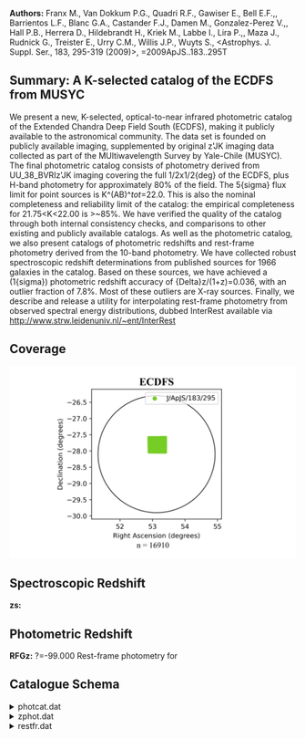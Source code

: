 **Authors:** Franx M., Van Dokkum P.G., Quadri R.F., Gawiser E., Bell E.F.,, Barrientos L.F., Blanc G.A., Castander F.J., Damen M., Gonzalez-Perez V.,, Hall P.B., Herrera D., Hildebrandt H., Kriek M., Labbe I., Lira P.,, Maza J., Rudnick G., Treister E., Urry C.M., Willis J.P., Wuyts S., <Astrophys. J. Suppl. Ser., 183, 295-319 (2009)>, =2009ApJS..183..295T

## Summary: A K-selected catalog of the ECDFS from MUSYC 

We present a new, K-selected, optical-to-near infrared photometric catalog of the Extended Chandra Deep Field South (ECDFS), making it publicly available to the astronomical community. The data set is founded on publicly available imaging, supplemented by original z'JK imaging data collected as part of the MUltiwavelength Survey by Yale-Chile (MUSYC). The final photometric catalog consists of photometry derived from UU_38_BVRIz'JK imaging covering the full 1/2x1/2{deg} of the ECDFS, plus H-band photometry for approximately 80% of the field. The 5{sigma} flux limit for point sources is K^(AB)^_tot_=22.0. This is also the nominal completeness and reliability limit of the catalog: the empirical completeness for 21.75<K<22.00 is >~85%. We have verified the quality of the catalog through both internal consistency checks, and comparisons to other existing and publicly available catalogs. As well as the photometric catalog, we also present catalogs of photometric redshifts and rest-frame photometry derived from the 10-band photometry. We have collected robust spectroscopic redshift determinations from published sources for 1966 galaxies in the catalog. Based on these sources, we have achieved a (1{sigma}) photometric redshift accuracy of {Delta}z/(1+z)=0.036, with an outlier fraction of 7.8%. Most of these outliers are X-ray sources. Finally, we describe and release a utility for interpolating rest-frame photometry from observed spectral energy distributions, dubbed InterRest available via http://www.strw.leidenuniv.nl/~ent/InterRest
## Coverage
![image](https://raw.githubusercontent.com/joshgithubbin/Sherlock-DDF/refs/heads/main/Catalogue%20Plotting/Catalogues/J-ApJS-183-295/Subcatalogues/ECDFS/Plots/fieldcover.png)
## Spectroscopic Redshift 
 
**zs:**  
 

## Photometric Redshift 
 
**RFGz:** ?=-99.000 Rest-frame photometry for 
 

## Catalogue Schema

<details>
<summary>photcat.dat</summary>

| Bytes   | Format   | Units    | Label   | Explanations                                            |
|:--------|:---------|:---------|:--------|:--------------------------------------------------------|
| 1- 5    | I5       | ---      | Seq     | [1,16910]+ Object identifier number                     |
| 7- 16   | F10.7    | deg      | RAdeg   | [52.8547,53.432] Right ascension in degrees             |
| 18- 28  | F11.7    | deg      | DEdeg   | [-28.0668,-27.5507] Declination in degrees              |
| 30      | I1       | ---      | Field   | [8] Internal MUSYC field identifier (ECDFS=8)           |
| 32- 39  | F8.3     | pix      | Xpix    | X center of light position                              |
| 41- 48  | F8.3     | pix      | Ypix    | Y center of light position                              |
| 50- 54  | F5.2     | arcsec   | diam1   | [2.5,78.23] Effective diameter (1)                      |
| 56- 67  | E12.6    | 0.363mJy | FU      | [-0.384,32365.4] Observed flux in U-band (2)            |
| 69- 77  | E9.4     | 0.363mJy | e_FU    | [0.04957,3.294] FU measurement uncertainty              |
| 79- 90  | E12.6    | 0.363mJy | FU38    | [-0.681,35010] Observed flux in U_38_ band (2)          |
| 92-100  | E9.5     | 0.363mJy | e_FU38  | [0.083,7.711] FU38 measurement uncertainty              |
| 102-113 | E12.6    | 0.363mJy | FB      | [-0.6,30406] Observed flux in B-band (2)                |
| 115-123 | E9.6     | 0.363mJy | e_FB    | [0.03,3.08] FB measurement uncertainty                  |
| 125-136 | E12.6    | 0.363mJy | FV      | [-0.8,61857] Observed flux in V-band (2)                |
| 138-146 | E9.6     | 0.363mJy | e_FV    | [0.04,4.551] FV measurement uncertainty                 |
| 148-159 | E12.6    | 0.363mJy | FR      | [-1.3,114880] Observed flux in R-band (2)               |
| 161-169 | E9.6     | 0.363mJy | e_FR    | [0.05,6.221] FR measurement uncertainty                 |
| 171-182 | E12.6    | 0.363mJy | FI      | [-2.6,282972] Observed flux in I-band (2)               |
| 184-192 | E9.7     | 0.363mJy | e_FI    | [0.24,23.61] FI measurement uncertainty                 |
| 194-205 | E12.6    | 0.363mJy | Fz'     | [-116,574102] Observed flux in z' band (2)              |
| 207-215 | E9.5     | 0.363mJy | e_Fz'   | [0.49,52.52] Fz' measurement uncertainty                |
| 217-228 | E12.6    | 0.363mJy | FJ      | [-35,1.273e+6] Observed flux in J-band (2)              |
| 230-238 | E9.4     | 0.363mJy | e_FJ    | [0.633,137.5] FJ measurement uncertainty                |
| 240-251 | E12.6    | 0.363mJy | FH      | [-2e+8,8.23e+9] Observed flux in H-band (2)             |
| 253-261 | E9.4     | 0.363mJy | e_FH    | [1.1,30.3] FH measurement uncertainty                   |
| 263-274 | E12.6    | 0.363mJy | FK      | [-2,2.115e+6] Observed flux in K-band (2)               |
| 276-284 | E9.4     | 0.363mJy | e_FK    | [1.37,96.41] FK measurement uncertainty                 |
| 286-290 | F5.2     | arcsec   | diam2   | [2.5,69.6] Effective diameter of the AUTO               |
| 292-311 | F20.13   | ---      | FKtot   | [-29,760570] Total K flux-based on                      |
| 313-321 | E9.4     | ---      | e_FKtot | [1.5,18.95] FK_tot measurement uncertainty (3)          |
| 323-332 | E10.4    | ---      | FK4ap   | [-47,492100] K flux, as measured in a                   |
| 334-342 | E9.4     | ---      | e_FK4ap | [0,2.301] FK_4ap measurement uncertainty                |
| 344-363 | F20.13   | ---      | FKSEx   | [-28,760570] K flux within SExtractor's                 |
| 365-373 | E9.4     | ---      | e_FKSEx | [1.3,92.3] FK_auto measurement uncertainty              |
| 375-384 | F10.6    | arcsec   | R50     | [-10,119.113] K-band half-light radius                  |
| 386-390 | F5.3     | ---      | Ell     | [0,0.788] K band ellipticity (4)                        |
| 392-397 | F6.2     | deg      | PA      | [-90,90] K band position angle (4)                      |
| 399-402 | F4.2     | ---      | Uw      | [0,1.51] Relative weight in the U-band                  |
| 404-407 | F4.2     | ---      | U38w    | [0,1.01] Relative weight in the U_38_-band              |
| 409-412 | F4.2     | ---      | Bw      | [0,1.77] Relative weight in the B-band                  |
| 414-417 | F4.2     | ---      | Vw      | [0,2.64] Relative weight in the V-band                  |
| 419-422 | F4.2     | ---      | Rw      | [0,1.91] Relative weight in the R-band                  |
| 424-427 | F4.2     | ---      | Iw      | [0,1.33] Relative weight in the I-band                  |
| 429-432 | F4.2     | ---      | z'w     | [0,1] Relative weight in the z' band                    |
| 434-438 | F5.2     | ---      | Jw      | [0,2.64] Relative weight in the J-b                     |
| 440-444 | F5.2     | ---      | Hw      | [0,56.98] Relative weight in the H-band (5)             |
| 446-449 | F4.2     | ---      | Kw      | [0.21,2.82] Relative weight in the K-band (5)           |
| 451-455 | I5       | ---      | idSEx   | [770,24285] The original SExtractor identifier          |
| 457     | I1       | ---      | f1      | [1,1] Deblending flag from SExtractor                   |
| 459     | I1       | ---      | f2      | [0,1] Deblending flag from SExtractor                   |
| 461-471 | F11.8    | ---      | zs      | ?=-1. Literature spectroscopic redshift                 |
| 473-479 | A7       | ---      | r_zs    | Source code for zs (7)                                  |
| 481-484 | A4       | ---      | q_zs    | Quality flag for zs, from source                        |
| 486-491 | A6       | ---      | Sptype  | Spectral classification, from source                    |
| 493-509 | E17.9    | ---      | Qzs     | ?=-99. Figure of merit for zs, from                     |
| 510     | A1       | ---      | n_Qzs   | [I] I for infinity                                      |
| 512     | I1       | ---      | n_zs    | [0,5] Number of corroborating zs                        |
| 514     | I1       | ---      | f_zs    | [0,1] Flag indicating wheter zs is considered           |
| 12      | minutes  | from     | the     | catalog output by SExtractor.                           |
| 20      | =        | Cimatti  | et      | al. (2002, Cat. <J/A+A/392/395>), Mignoli et al. (2005, |

**Note**: Effective diameter (i.e., (4{pi}A)^0.5^, where A is the aperture area)
          we use the larger of SExtractor's ISO aperture and a 2.5" diameter
          aperture to measure colors (see Section 4.5).
Note (2): All fluxes are given in such a way that they can be transformed to AB
          magnitudes using a zero-point of 25; in other words, fluxes are given
          in units of 0.363mJy.
Note (3): Total K flux-based on SExtractor's AUTO measurement - with corrections
          applied for missed flux and background over-subtraction (see Section
          4.3) - and the associated measurement uncertainty, which accounts for
          correlated noise, random background subtraction errors, spatial
          variations in the noise, Poisson shot noise, etc. (see Section 4.6)
Note (4): Morphological parameters from SExtractor, measured from the 1" FWHM
          K image.
Note (5): For all but the z' and H bands, this is essentially the exposure time,
          normalized by the nominal values.
          For the H band, this value is derived from the mock exposure map
          described in Section 3.1;
          for the z' band, this is a binary flag indicating whether the z'
          photometry is significantly affected by light from a nearby bright
          star.
Note (6): Recall that we have excised all detections with an effective exposure
          time of less than 12 minutes from the catalog output by SExtractor.
Note (7): Spectroscopic redshifts have been collected from a number of public,
          published works. In collacting these redshifts, where multiple
          (consistent) redshift determinations are available for a given object,
          we have chosen to adopt the first published determination, except
          where a later determination includes spectral classification data not
          given previously. We also choose Xray selected catalogues (viz.
          Szokoly et al. (2004, Cat. <J/ApJS/155/271> and Treister et al.,
          2009ApJ...693.1713T) in preference to others,
          considering Xray selection as an additional piece of classification
          information. Where there is no consensus (e.g. two different redshifts
          from two different sources), we have chosen according to the quality
          flags. The codes for spectroscopic redshift sources are as follows:
    K20 = Cimatti et al. (2002, Cat. <J/A+A/392/395>), Mignoli et al. (2005,
          Cat. <J/A+A/437/883>)
   Xray = Szokoly et al. (2004, Cat. <J/ApJS/155/271>)
   VVDS = Le Fevre et al. (2004, Cat. <J/A+A/428/1043>)
  GDS-F = Vanzella et al. (2005, Cat. <J/A+A/434/53>,
          2006, Cat. <J/A+A/454/423>, 2008, Cat. <J/A+A/478/83>)
  GDS-V = Popesso et al. (2008, 2009A&A...494..443P)
 IMAGES = Ravikumar et al. (2007, Cat. <J/A+A/465/1099>)
 MUS-I, MUS-V = Treister et al. (2009ApJ...693.1713T)
  Kopsv = Koposov et al. (in prep.)
  KX    = Croom et al. (2001, Cat. <J/MNRAS/328/150>)
  SNe   = Strolger et al. (2004, Cat. <J/ApJ/613/200>)
 vdWel  = Van der Wel et al. (2004ApJ...601L...5V, 2005ApJ...631..145V)
 Daddi  = Daddi et al. (2005ApJ...626..680D)
 LCIRS  = Doherty et al. (2005, Cat. <J/MNRAS/361/525>)
 Kriek  = Kriek et al. (2006ApJ...649L..71K).
Note (8): For each spectroscopic redshift determination, we have evaluated a
          "figure of merit", characterising the consistency of the photometry
          with that redshift, using the recipe described by Brammer et al.
          (2008ApJ...686.1503B).

</details>

<details>
<summary>zphot.dat</summary>

| Bytes   | Format   | Units   | Label   | Explanations                                    |
|:--------|:---------|:--------|:--------|:------------------------------------------------|
| 1- 5    | I5       | ---     | Seq     | [1,16910]+ Object identifier as in the          |
| 7- 16   | F10.6    | ---     | ---     | [-99] Spectroscopic redshift determination as   |
| 18- 24  | F7.3     | ---     | za      | ?=-99 Maximum likelihood redshift, allowing     |
| 26- 32  | F7.3     | ---     | zm1     | ?=-99 Probability-weighted mean redshift        |
| 34- 45  | E12.6    | ---     | chia    | ?=-99.000 Chi2 value associated with each fit   |
| 47- 53  | F7.3     | ---     | zp      | ?=-99 Maximum likelihood redshift, allowing     |
| 55- 66  | E12.6    | ---     | chip    | ?=-99 Chi2 value associated with each fit       |
| 68- 74  | F7.3     | ---     | zm2     | ?=-99 Probability-weighted mean redshift with   |
| 76- 82  | F7.3     | ---     | odds    | ?=-99 The fraction of the total integrated      |
| 2       | of       | the     | zm2     | value                                           |
| 84- 90  | F7.3     | ---     | z68l    | ?=-99 Lower limit on redshift at 68% confidence |
| 92- 98  | F7.3     | ---     | z68u    | ?=-99 Upper limit on redshift at 68% confidence |
| 100-106 | F7.3     | ---     | z95l    | ?=-99 Lower limit on redshift at 95% confidence |
| 108-114 | F7.3     | ---     | z95u    | ?=-99 Upper limit on redshift at 95% confidence |
| 116-122 | F7.3     | ---     | z99l    | ?=-99 Lower limit on redshift at 99% confidence |
| 124-130 | F7.3     | ---     | z99u    | ?=-99 Upper limit on redshift at 99% confidence |
| 132-134 | I3       | ---     | Npt     | ?=-99 The number of photometric points used to  |
</details>

<details>
<summary>restfr.dat</summary>

| Bytes   | Format   | Units   | Label    | Explanations                                  |
|:--------|:---------|:--------|:---------|:----------------------------------------------|
| 1- 5    | I5       | ---     | Seq      | [1,16910]+ Object identifier as in the        |
| 7- 13   | F7.3     | ---     | z        | ?=-99.000 Assumed redshift; we use either the |
| 2       | value    | output  | by       | EAZY, or the spectroscopic                    |
| 15- 24  | E10.4    | ---     | RFBU     | ?=-99.000 Rest-frame photometry for           |
| 26- 27  | I2       | ---     | extrapnf | [-1,1] Extrapn flag from InterRest (1)        |
| 29      | I1       | ---     | wigapnf  | [0,3] Widegapn flag from InterRest (2)        |
| 31- 40  | E10.4    | ---     | RFBB     | ?=-99.000 Rest-frame photometry for           |
| 42- 43  | I2       | ---     | exBBf    | [-1,1] Extrapn flag (1)                       |
| 45      | I1       | ---     | wiBBf    | [0,3] Widegapn flag (2)                       |
| 47- 56  | E10.4    | ---     | RFBV     | ?=-99.000 Rest-frame photometry for           |
| 58- 59  | I2       | ---     | exBVf    | [-1,1] Extrapn flag (1)                       |
| 61      | I1       | ---     | wiBVf    | [0,3] Widegapn flag (2)                       |
| 63- 72  | E10.4    | ---     | RFBR     | ?=-99.000 Rest-frame photometry for           |
| 74- 75  | I2       | ---     | exBRf    | [-1,1] Extrapn flag (1)                       |
| 77      | I1       | ---     | wiBRf    | [0,3] Widegapn flag (2)                       |
| 79- 88  | E10.4    | ---     | RFBI     | ?=-99.000 Rest-frame photometry for           |
| 90- 91  | I2       | ---     | exBIf    | [-1,1] Extrapn flag (1)                       |
| 93      | I1       | ---     | wiBIf    | [0,3] Widegapn flag (2)                       |
| 95-104  | E10.4    | ---     | RFJU     | ?=-99.000 Rest-frame photometry for           |
| 106-107 | I2       | ---     | exJUf    | [-1,1] Extrapn flag (1)                       |
| 109     | I1       | ---     | wiJUf    | [0,3] Widegapn flag (2)                       |
| 111-120 | E10.4    | ---     | RFJB     | ?=-99.000 Rest-frame photometry for           |
| 122-123 | I2       | ---     | exJBf    | [-1,1] Extrapn flag (1)                       |
| 125     | I1       | ---     | wiJBf    | [0,3] Widegapn flag (2)                       |
| 127-136 | E10.4    | ---     | RFJV     | ?=-99.000 Rest-frame photometry for           |
| 138-139 | I2       | ---     | exJVf    | [-1,1] Extrapn flag (1)                       |
| 141     | I1       | ---     | wiJVf    | [0,3] Widegapn flag (2)                       |
| 143-152 | E10.4    | ---     | RFJR     | ?=-99.000 Rest-frame photometry for           |
| 154-155 | I2       | ---     | exJRf    | [-1,1] Extrapn flag (1)                       |
| 157     | I1       | ---     | wiJRf    | [0,3] Widegapn flag (2)                       |
| 159-168 | E10.4    | ---     | RFJI     | ?=-99.000 ] Rest-frame photometry for         |
| 170-171 | I2       | ---     | exJIf    | [-1,1] Extrapnflag  (1)                       |
| 173     | I1       | ---     | wiJIf    | [0,3] Widegapn flag (2)                       |
| 175-184 | E10.4    | ---     | RFGu     | ?=-99.000 Rest-frame photometry for           |
| 186-187 | I2       | ---     | exGuf    | [-1,1] Extrapn flag (1)                       |
| 189     | I1       | ---     | wiGuf    | [0,3] Widegapn flag (2)                       |
| 191-200 | E10.4    | ---     | RFGg     | ?=-99.000 Rest-frame photometry for           |
| 202-203 | I2       | ---     | exGgf    | [-1,1] Extrapn flag (1)                       |
| 205     | I1       | ---     | wiGgf    | [0,3] Widegapn flag (2)                       |
| 207-216 | E10.4    | ---     | RFGr     | ?=-99.000 Rest-frame photometry for           |
| 218-219 | I2       | ---     | exGrf    | [-1,1] Extrapn flag (1)                       |
| 221     | I1       | ---     | wiGrf    | [0,3] Widegapn flag (2)                       |
| 223-232 | E10.4    | ---     | RFGi     | ?=-99.000 Rest-frame photometry for           |
| 234-235 | I2       | ---     | exGif    | [-1,1] Extrapn flag (1)                       |
| 237     | I1       | ---     | wiGif    | [0,3] Widegapn flag (2)                       |
| 239-248 | E10.4    | ---     | RFGz     | ?=-99.000 Rest-frame photometry for           |
| 250-251 | I2       | ---     | exGzf    | [-1,1] Extrapn flag (1)                       |
| 253     | I1       | ---     | wiGzf    | [0,3] Widegapn flag (2)                       |
| 255-264 | E10.4    | ---     | RFNUV    | ?=-99.000 Rest-frame photometry for           |
| 266-267 | I2       | ---     | exNUVf   | [-1,0] Extrapn flag (1)                       |
| 269     | I1       | ---     | wiNUVf   | [0,3] Widegapn flag (2)                       |
| 271-280 | E10.4    | ---     | RFFUV    | ?=-99.000 Rest-frame photometry for           |
| 282-283 | I2       | ---     | exFUVf   | [-1,0] Extrapnflag (1)                        |
| 285     | I1       | ---     | wiFUVf   | [0,3] Widegapn flag (2)                       |
| 287-292 | F6.2     | ---     | Dist     | ?=-99.00 The distance modulus implied by      |
| 99      | in       | the     | RFFUV    | column means Infinite value.                  |

**Note**: Flag outputs by InteRest, extrapn, where n refers to the
     rest-frame filter number, which indicates where it has extrapolated
     beyond the observed SED.
Note (2): Flag outputs by InteRest, widegapn, where n refers to the
     rest-frame filter number, which indicates where it has not used
     neighboring filters due to, for example, missing or negative
     photometry.
Note (3): -99 in the RFFUV column means Infinite value.
Note (4): the fluxes are observed fluxes through rest-frame filters:
     therefore the conversion to apparent and rest-frame magnitudes using
     the appropriate zero-point and distanc modulus should be performed.

</details>
